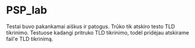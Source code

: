 # PSP_lab
Testai buvo pakankamai aiškus ir patogus. Trūko tik atskiro testo TLD tikrinimo.
Testuose kadangi pritruko TLD tikrinimo, todėl pridėjau atskirame fail'e TLD tikrinimą.
